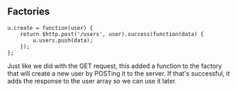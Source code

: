 ##  Factories

	u.create = function(user) {
		return $http.post('/users', user).success(function(data) {
			u.users.push(data);
		});
	};

Just like we did with the GET request, this added a function to the factory that will create a new user by POSTing it to the server.
If that's successful, it adds the response to the user array so we can use it later.